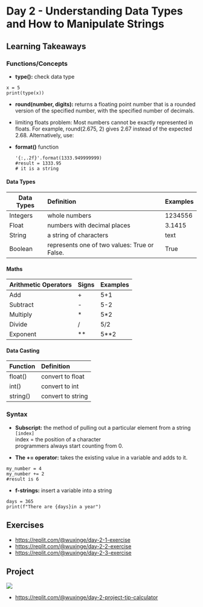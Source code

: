 # Day 2 - Understanding Data Types and How to Manipulate Strings

## Learning Takeaways 
### Functions/Concepts 
* **type():** check data type
```
x = 5
print(type(x))
```

* **round(number, digits):** returns a floating point number that is a rounded version of the specified number, with the specified number of decimals.
  
* limiting floats problem: Most numbers cannot be exactly represented in floats. For example, round(2.675, 2) gives 2.67 instead of the expected 2.68. Alternatively, use:

* **format()** function
  ```
  '{:,.2f}'.format(1333.949999999)
  #result = 1333.95
  # it is a string
  ```
#### Data Types 
| Data Types    | Definition    | Examples |
| ------------- |:-------------| :-----|
| Integers      | whole numbers | 1234556|
| Float      | numbers with decimal places    |  3.1415|
| String | a string of characters      |    text |
| Boolean | represents one of two values: True or False.  |   True  |

#### Maths
| Arithmetic Operators   | Signs    | Examples |
| ------------- |:-------------| :-----|
| Add      | + | 5+1|
| Subtract      | -  |  5-2|
| Multiply | *      |    5*2 |
| Divide | /|   5/2  |
| Exponent | **  |  5**2  |

#### Data Casting
| Function   | Definition   | 
| ------------- |:-------------| 
|float()    | convert to float | 
|int()     | convert to int |  
|string() | convert to string     |    

### Syntax 
* **Subscript:** the method of pulling out a particular element from a string 
```[index]``` 
<br> index = the position of a character 
<br> programmers always start counting from 0.

* **The += operator:** takes the existing value in a variable and adds to it.
```
my_number = 4
my_number += 2
#result is 6
```
* **f-strings:** insert a variable into a string
```
days = 365
print(f"There are {days}in a year")
```

## Exercises 
* https://replit.com/@wuxinge/day-2-1-exercise
* https://replit.com/@wuxinge/day-2-2-exercise
* https://replit.com/@wuxinge/day-2-3-exercise

  
## Project 
![](tip_calculator.gif)

* https://replit.com/@wuxinge/day-2-project-tip-calculator 
